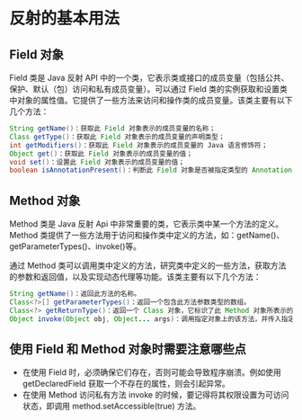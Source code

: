 # 反射的基本用法

## Field 对象

Field 类是 Java 反射 API 中的一个类，它表示类或接口的成员变量（包括公共、保护、默认（包）访问和私有成员变量）。可以通过 Field 类的实例获取和设置类中对象的属性值。它提供了一些方法来访问和操作类的成员变量。该类主要有以下几个方法：

```java
String getName()：获取此 Field 对象表示的成员变量的名称；
Class getType()：获取此 Field 对象表示的成员变量的声明类型；
int getModifiers()：获取此 Field 对象表示的成员变量的 Java 语言修饰符；
Object get()：获取此 Field 对象表示的成员变量的值；
void set()：设置此 Field 对象表示的成员变量的值；
boolean isAnnotationPresent()：判断此 Field 对象是否被指定类型的 Annotation 所注释。
```

## Method 对象

Method 类是 Java 反射 Api 中非常重要的类，它表示类中某一个方法的定义。Method 类提供了一些方法用于访问和操作类中定义的方法，如：getName()、getParameterTypes()、invoke()等。

通过 Method 类可以调用类中定义的方法，研究类中定义的一些方法，获取方法的参数和返回值，以及实现动态代理等功能。该类主要有以下几个方法：

```java
String getName()：返回此方法的名称。
Class<?>[] getParameterTypes()：返回一个包含此方法参数类型的数组。
Class<?> getReturnType()：返回一个 Class 对象，它标识了此 Method 对象所表示的方法的返回类型。
Object invoke(Object obj, Object... args)：调用指定对象上的该方法，并传入指定参数。参数：obj-调用该方法的对象，args-方法参数
```

## 使用 Field 和 Method 对象时需要注意哪些点

- 在使用 Field 时，必须确保它们存在，否则可能会导致程序崩溃。例如使用 getDeclaredField 获取一个不存在的属性，则会引起异常。
- 在使用 Method 访问私有方法 invoke 的时候，要记得将其权限设置为可访问状态，即调用 method.setAccessible(true) 方法。
